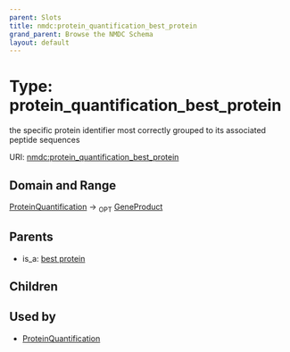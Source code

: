 ```yaml
---
parent: Slots
title: nmdc:protein_quantification_best_protein
grand_parent: Browse the NMDC Schema
layout: default
---
```


# Type: protein_quantification_best_protein


the specific protein identifier most correctly grouped to its associated peptide sequences

URI: [nmdc:protein_quantification_best_protein](https://microbiomedata/meta/protein_quantification_best_protein)

## Domain and Range

[ProteinQuantification](ProteinQuantification.md) ->  <sub>OPT</sub> [GeneProduct](GeneProduct.md)

## Parents

 *  is_a: [best protein](best_protein.md)

## Children


## Used by

 * [ProteinQuantification](ProteinQuantification.md)
